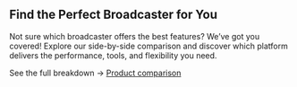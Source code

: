 ## Find the Perfect Broadcaster for You
Not sure which broadcaster offers the best features? We’ve got you covered!
Explore our side-by-side comparison and discover which platform delivers the performance, tools, and flexibility you need.

See the full breakdown → [Product comparison](files/product_comparison.png)